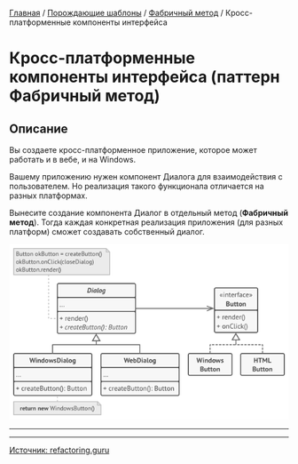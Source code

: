 [Главная](../../.../#readme) / [Порождающие шаблоны](../../#readme) / [Фабричный метод](../#readme) / Кросс-платформенные компоненты интерфейса

# Кросс-платформенные компоненты интерфейса (паттерн Фабричный метод)

## Описание

Вы создаете кросс-платформенное приложение, которое может работать и в вебе, и на Windows.

Вашему приложению нужен компонент Диалога для взаимодействия с пользователем. Но реализация такого функционала отличается на разных платформах.

Вынесите создание компонента Диалог в отдельный метод (**Фабричный метод**). Тогда каждая конкретная реализация приложения (для разных платформ) сможет создавать собственный диалог.

![](./scheme.png)

***
***

[Источник: refactoring.guru](https://refactoring.guru/ru/design-patterns/factory-method)
